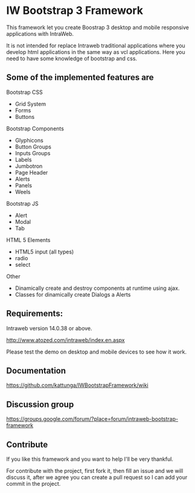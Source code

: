 # IW Bootstrap 3 Framework

This framework let you create Boostrap 3 desktop and mobile responsive applications with IntraWeb.

It is not intended for replace Intraweb traditional applications where you develop html applications in the same way as vcl applications.
Here you need to have some knowledge of bootstrap and css.

## Some of the implemented features are

Bootstrap CSS
* Grid System
* Forms
* Buttons

Bootstrap Components
* Glyphicons
* Button Groups
* Inputs Groups
* Labels
* Jumbotron
* Page Header
* Alerts
* Panels
* Weels

Bootstrap JS
* Alert
* Modal
* Tab

HTML 5 Elements
* HTML5 input (all types)
* radio
* select

Other
* Dinamically create and destroy components at runtime using ajax.
* Classes for dinamically create Dialogs a Alerts

## Requirements:

Intraweb version 14.0.38 or above.

http://www.atozed.com/intraweb/index.en.aspx

Please test the demo on desktop and mobile devices to see how it work.

## Documentation

https://github.com/kattunga/IWBootstrapFramework/wiki

## Discussion group

https://groups.google.com/forum/?place=forum/intraweb-bootstrap-framework

## Contribute

If you like this framework and you want to help I'll be very thankful.

For contribute with the project, first fork it, then fill an issue and we will discuss it, after we agree you can create a pull request so I can add your commit in the project.
